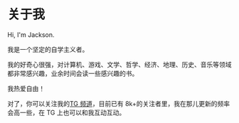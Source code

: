 # 关于我

Hi, I'm Jackson.

我是一个坚定的自学主义者。

我的好奇心很强，对计算机、游戏、文学、哲学、经济、地理、历史、音乐等领域都非常感兴趣，业余时间会读一些感兴趣的书。

我热爱自由！

对了，你可以关注我的[TG 频道](https://t.me/yinghexiaozu)，目前已有 8k+的关注者里，我在那儿更新的频率会高一些，在 TG 上也可以和我互动互动。
